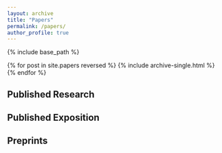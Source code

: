 ```yaml
---
layout: archive
title: "Papers"
permalink: /papers/
author_profile: true
---
```


{% include base_path %}

{% for post in site.papers reversed %}
  {% include archive-single.html %}
{% endfor %}

## Published Research


## Published Exposition


## Preprints

